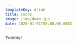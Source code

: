 ```yaml
---
templateKey: drink
title: Coors
image: /img/demo.jpg
date: 2020-01-01T00:00:00.000Z
---
```


Yummy!
